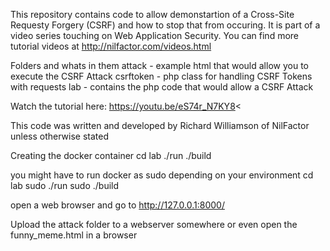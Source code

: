 This repository contains code to allow demonstartion of a Cross-Site Requesty Forgery (CSRF)
and how to stop that from occuring. It is part of a video series touching on Web Application
Security. You can find more tutorial videos at http://nilfactor.com/videos.html

Folders and whats in them
attack - example html that would allow you to execute the CSRF Attack
csrftoken - php class for handling CSRF Tokens with requests
lab - contains the php code that would allow a CSRF Attack

Watch the tutorial here: https://youtu.be/eS74r_N7KY8<

This code was written and developed by Richard Williamson of NilFactor unless otherwise stated

Creating the docker container
    cd lab
    ./run
    ./build

you might have to run docker as sudo depending on your environment
    cd lab
    sudo ./run
    sudo ./build

open a web browser and go to http://127.0.0.1:8000/

Upload the attack folder to a webserver somewhere or even open the funny_meme.html in a browser
